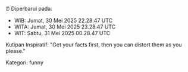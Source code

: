 ⏰ Diperbarui pada:
- WIB: Jumat, 30 Mei 2025 22.28.47 UTC
- WITA: Jumat, 30 Mei 2025 23.28.47 UTC
- WIT: Sabtu, 31 Mei 2025 00.28.47 UTC

Kutipan Inspiratif:
"Get your facts first, then you can distort them as you please."


Kategori: funny

